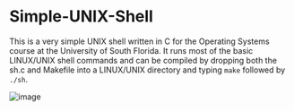 # Simple-UNIX-Shell
This is a very simple UNIX shell written in C for the Operating Systems course at the University of South Florida. It runs most of the basic LINUX/UNIX shell commands and can be compiled by dropping both the sh.c and Makefile into a LINUX/UNIX directory and typing ```make``` followed by ```./sh```.

![image](https://github.com/HZekriDEV/Simple-UNIX-Shell/assets/62521050/9291331e-548b-4c18-bf65-b3f389001c85)
